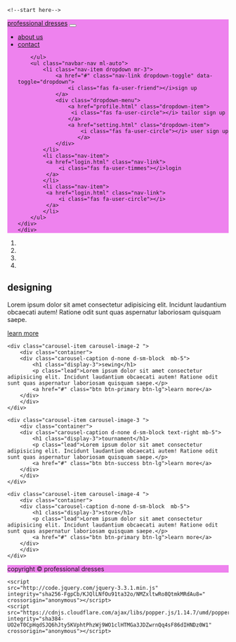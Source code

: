 <!DOCTYPE html>
<html lang="en">
<head>
    <meta charset="UTF-8">
    <meta name="viewport" content="width=device-width, initial-scale=1.0">
    <meta http-equiv="X-UA-Compatible" content="ie=edge">
    <link rel="stylesheet" href="https://use.fontawesome.com/releases/v5.7.2/css/all.css" integrity="sha384-fnmOCqbTlWIlj8LyTjo7mOUStjsKC4pOpQbqyi7RrhN7udi9RwhKkMHpvLbHG9Sr" crossorigin="anonymous">
    <link rel="stylesheet" href="https://stackpath.bootstrapcdn.com/bootstrap/4.3.1/css/bootstrap.min.css" integrity="sha384-ggOyR0iXCbMQv3Xipma34MD+dH/1fQ784/j6cY/iJTQUOhcWr7x9JvoRxT2MZw1T" crossorigin="anonymous">
    <link rel="stylesheet" href="https://cdnjs.cloudflare.com/ajax/libs/ekko-lightbox/5.3.0/ekko-lightbox.css" />
    <link rel="stylesheet" href="css/style.css">
    <title>Bootstrap Theme</title>
</head>
<body >
  
    <!--start here-->
<nav class="navbar navbar-expand-sm  py-2"  style="background-color:Violet;">
    <div class="container">
        <a href="index.html" class="navbar-brand">professional dresses</a>
        <button class="navbar-toggler" data-toggle="collapse"
        data-target="#navbarcollapse">
        <span class="navbar-toggler-icon"></span>
    </button>
    <div class="collapse navbar-collapse" id="navbarcollapse">
        <ul class="navbar-nav">
            <li class="nav-item px-2">
                <a href="index.html" class="nav-link ">about us </a>
            </li>
            <li class="nav-item px-2">
                <a href="posts.html" class="nav-link ">contact</a>
            </li>
           
        </ul>
        <ul class="navbar-nav ml-auto">
            <li class="nav-item dropdown mr-3">
                <a href="#" class="nav-link dropdown-toggle" data-toggle="dropdown">
                    <i class="fas fa-user-friend"></i>sign up
                </a>
                <div class="dropdown-menu">
                    <a href="profile.html" class="dropdown-item">
                     <i class="fas fa-user-circle"></i> tailor sign up
                    </a>
                    <a href="setting.html" class="dropdown-item">
                        <i class="fas fa-user-circle"></i> user sign up 
                       </a>
                </div>
            </li>
            <li class="nav-item">
             <a href="login.html" class="nav-link">
                 <i class="fas fa-user-timmes"></i>login
             </a>
            </li>
            <li class="nav-item">
             <a href="login.html" class="nav-link">
                 <i class="fas fa-user-circle"></i>
             </a>
            </li>
        </ul>
    </div>
    </div>
</nav>

<!--showcase slider-->
<section id="showcase">
    <div id="mycarousel" class="carousel slide" data-ride="carousel" >
<ol class="carousel-indicators">
   <li data-target="#mycarousel" data-slide-to="1" class="active"></li> 
   <li data-target="#mycarousel" data-slide-to="2" ></li> 
   <li data-target="#mycarousel" data-slide-to="3" ></li> 
   <li data-target="#mycarousel" data-slide-to="4" ></li> 
</ol>


<div class="carousel-inner">
    <div class="carousel-item carousel-image-1 active">
        <div class="container">
        <div class="carousel-caption d-none d-sm-block text-right mb-5">
            <h1 class="display-3">designing</h1>
            <p class="lead">Lorem ipsum dolor sit amet consectetur adipisicing elit. Incidunt laudantium obcaecati autem! Ratione odit sunt quas aspernatur laboriosam quisquam saepe.</p>
            <a href="#" class="btn btn-danger btn-lg">learn more</a>
        </div>    
        </div>
    </div>

    <div class="carousel-item carousel-image-2 ">
        <div class="container">
        <div class="carousel-caption d-none d-sm-block  mb-5">
            <h1 class="display-3">sewing</h1>
            <p class="lead">Lorem ipsum dolor sit amet consectetur adipisicing elit. Incidunt laudantium obcaecati autem! Ratione odit sunt quas aspernatur laboriosam quisquam saepe.</p>
            <a href="#" class="btn btn-primary btn-lg">learn more</a>
        </div>    
        </div>
    </div>

    <div class="carousel-item carousel-image-3 ">
        <div class="container">
        <div class="carousel-caption d-none d-sm-block text-right mb-5">
            <h1 class="display-3">tournament</h1>
            <p class="lead">Lorem ipsum dolor sit amet consectetur adipisicing elit. Incidunt laudantium obcaecati autem! Ratione odit sunt quas aspernatur laboriosam quisquam saepe.</p>
            <a href="#" class="btn btn-success btn-lg">learn more</a>
        </div>    
        </div>
    </div>

    <div class="carousel-item carousel-image-4 ">
        <div class="container">
        <div class="carousel-caption d-none d-sm-block  mb-5">
            <h1 class="display-3">store</h1>
            <p class="lead">Lorem ipsum dolor sit amet consectetur adipisicing elit. Incidunt laudantium obcaecati autem! Ratione odit sunt quas aspernatur laboriosam quisquam saepe.</p>
            <a href="#" class="btn btn-primary btn-lg">learn more</a>
        </div>    
        </div>
    </div>





</div>
<a href="#mycarousel" data-slide="prev" class="carousel-control-prev">
    <span class="carousel-control-prev-icon"></span>
</a>
<a href="#mycarousel" data-slide="next" class="carousel-control-next">
    <span class="carousel-control-next-icon"></span>
</a>
</div>
</section>
<!--footer-->
<footer id="main-footer" class=" text-white mt-5 p-5" style="background-color:Violet;">
    <div class="container">
        <div class="row">
            <div class="col">
                <p class="lead text-center">
                    copyright &copy; <span id="year"></span>
                    professional dresses
                </p>
            </div>
        </div>
    </div>
    </footer>

    <script
    src="http://code.jquery.com/jquery-3.3.1.min.js"
    integrity="sha256-FgpCb/KJQlLNfOu91ta32o/NMZxltwRo8QtmkMRdAu8="
    crossorigin="anonymous"></script>
    <script src="https://cdnjs.cloudflare.com/ajax/libs/popper.js/1.14.7/umd/popper.min.js" integrity="sha384-UO2eT0CpHqdSJQ6hJty5KVphtPhzWj9WO1clHTMGa3JDZwrnQq4sF86dIHNDz0W1" crossorigin="anonymous"></script>
<script src="https://stackpath.bootstrapcdn.com/bootstrap/4.3.1/js/bootstrap.min.js" integrity="sha384-JjSmVgyd0p3pXB1rRibZUAYoIIy6OrQ6VrjIEaFf/nJGzIxFDsf4x0xIM+B07jRM" crossorigin="anonymous"></script>
<script src="https://cdnjs.cloudflare.com/ajax/libs/ekko-lightbox/5.3.0/ekko-lightbox.min.js"></script>

<script>
// get the current year for the copyright
$('#year').text(new Data().getFullYear());
//configure slider
$('.carousel').carousel({
interval:6000,
pause:'hover'
});
//lightbox init
$(document).on('click', '[data-toggle="lightbox"]', function(event) {
                event.preventDefault();
                $(this).ekkoLightbox();
            });

</script>
</body>
</html>
